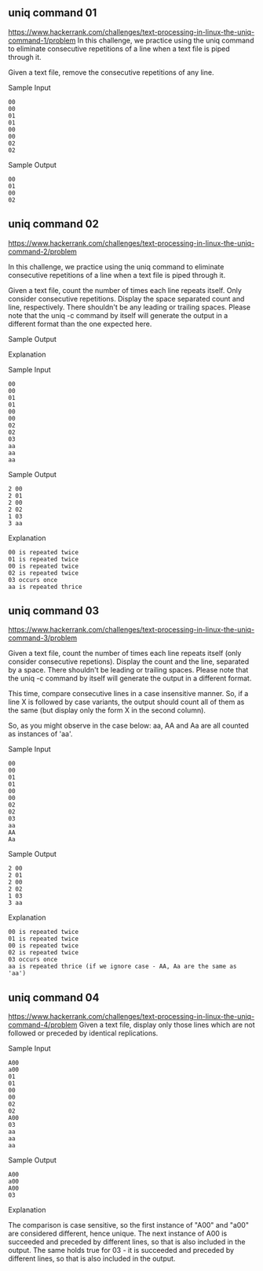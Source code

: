 ## uniq command 01
https://www.hackerrank.com/challenges/text-processing-in-linux-the-uniq-command-1/problem
In this challenge, we practice using the uniq command to eliminate consecutive repetitions of a line when a text file is piped through it.

Given a text file, remove the consecutive repetitions of any line.

Sample Input
```
00
00
01
01
00
00
02
02
```
Sample Output
```
00
01
00
02  
```

## uniq command 02
https://www.hackerrank.com/challenges/text-processing-in-linux-the-uniq-command-2/problem

In this challenge, we practice using the uniq command to eliminate consecutive repetitions of a line when a text file is piped through it.

Given a text file, count the number of times each line repeats itself. Only consider consecutive repetitions. Display the space separated count and line, respectively. There shouldn't be any leading or trailing spaces. Please note that the uniq -c command by itself will generate the output in a different format than the one expected here.

Sample Output

Explanation

Sample Input
```
00
00
01
01
00
00
02
02
03
aa
aa
aa
```
Sample Output
```
2 00
2 01
2 00
2 02
1 03
3 aa 
```
Explanation
```
00 is repeated twice
01 is repeated twice
00 is repeated twice
02 is repeated twice
03 occurs once
aa is repeated thrice  
```

## uniq command 03
https://www.hackerrank.com/challenges/text-processing-in-linux-the-uniq-command-3/problem

Given a text file, count the number of times each line repeats itself (only consider consecutive repetions). Display the count and the line, separated by a space. There shouldn't be leading or trailing spaces. Please note that the uniq -c command by itself will generate the output in a different format.

This time, compare consecutive lines in a case insensitive manner. So, if a line X is followed by case variants, the output should count all of them as the same (but display only the form X in the second column).

So, as you might observe in the case below: aa, AA and Aa are all counted as instances of 'aa'.

Sample Input
```
00
00
01
01
00
00
02
02
03
aa
AA
Aa
```
Sample Output
```
2 00
2 01
2 00
2 02
1 03
3 aa 
```
Explanation
```
00 is repeated twice
01 is repeated twice
00 is repeated twice
02 is repeated twice
03 occurs once
aa is repeated thrice (if we ignore case - AA, Aa are the same as 'aa')
```

## uniq command 04
https://www.hackerrank.com/challenges/text-processing-in-linux-the-uniq-command-4/problem
Given a text file, display only those lines which are not followed or preceded by identical replications.

Sample Input
```
A00
a00
01
01
00
00
02
02
A00
03
aa
aa
aa
```
Sample Output
```
A00
a00
A00
03
```
Explanation

The comparison is case sensitive, so the first instance of "A00" and "a00" are considered different, hence unique.
The next instance of A00 is succeeded and preceded by different lines, so that is also included in the output.
The same holds true for 03 - it is succeeded and preceded by different lines, so that is also included in the output. 
